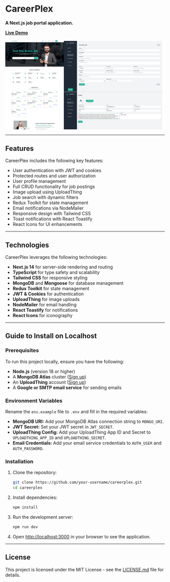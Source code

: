 # CareerPlex

**A Next.js job portal application.**

[**Live Demo**](https://career-plex.vercel.app/)

<img src="/public/images/screenshot.png" />

---

## Features

CareerPlex includes the following key features:

- User authentication with JWT and cookies
- Protected routes and user authorization
- User profile management
- Full CRUD functionality for job postings
- Image upload using UploadThing
- Job search with dynamic filters
- Redux Toolkit for state management
- Email notifications via NodeMailer
- Responsive design with Tailwind CSS
- Toast notifications with React Toastify
- React Icons for UI enhancements

---

## Technologies

CareerPlex leverages the following technologies:

- **Next.js 14** for server-side rendering and routing
- **TypeScript** for type safety and scalability
- **Tailwind CSS** for responsive styling
- **MongoDB** and **Mongoose** for database management
- **Redux Toolkit** for state management
- **JWT & Cookies** for authentication
- **UploadThing** for image uploads
- **NodeMailer** for email handling
- **React Toastify** for notifications
- **React Icons** for iconography

---

## Guide to Install on Localhost

### Prerequisites

To run this project locally, ensure you have the following:

- **Node.js** (version 18 or higher)
- A **MongoDB Atlas** cluster ([Sign up](https://www.mongodb.com/))
- An **UploadThing** account ([Sign up](https://uploadthing.com/))
- A **Google or SMTP email service** for sending emails

### Environment Variables

Rename the `env.example` file to `.env` and fill in the required variables:

- **MongoDB URI:** Add your MongoDB Atlas connection string to `MONGO_URI`.
- **JWT Secret:** Set your JWT secret in `JWT_SECRET`.
- **UploadThing Config:** Add your UploadThing App ID and Secret to `UPLOADTHING_APP_ID` and `UPLOADTHING_SECRET`.
- **Email Credentials:** Add your email service credentials to `AUTH_USER` and `AUTH_PASSWORD`.

### Installation

1. Clone the repository:

   ```bash
   git clone https://github.com/your-username/careerplex.git
   cd careerplex
   ```

2. Install dependencies:

   ```bash
   npm install
   ```

3. Run the development server:

   ```bash
   npm run dev
   ```

4. Open [http://localhost:3000](http://localhost:3000) in your browser to see the application.

---

## License

This project is licensed under the MIT License - see the [LICENSE.md](LICENSE.md) file for details.
